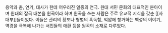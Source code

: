 응악과 춤, 연기, 대사가 한데 어우러진 일종의 연극. 원대 서민 문화의 대표적인 분아이며 원대의 잡극 대본을 원곡이라 하며 원곡을 쓰는 사람은 주로 유교적 지식을 갖춘 [[사대부]]들이었다. 이들은 관리의 횡포나 형벌의 혹독함, 억압에 항거하는 백성의 이야기, 역경을 극복해 나가는 서민들의 애환 등을 원곡의 소재로 다루었다.